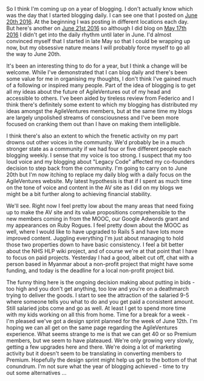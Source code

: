 So I think I'm coming up on a year of blogging.  I don't actually know which was the day that I started blogging daily. I can see one that I posted on [June 20th 2016](http://linklens.blogspot.co.uk/2016/06/moving-beyond-toy-problems.html).  At the beginning I was posting in different locations each day.  But here's another on [June 21st 2016](http://nonprofits.agileventures.org/2016/06/21/agile-approach-to-login-signup-problems/) so although I did blog on [May 17th 2016](http://nonprofits.agileventures.org/2016/05/17/collaborating-in-software-teams/) I didn't get into the daily rhythm until later in June.  I'd almost convinced myself that I started in late May so that I could be wrapping up now, but my obsessive nature means I will probably force myself to go all the way to June 20th.  

It's been an interesting thing to do for a year, but I think a change will be welcome.  While I've demonstrated that I can blog daily and there's been some value for me in organising my thoughts, I don't think I've gained much of a following or inspired many people.  Part of the idea of blogging is to get all my ideas about the future of AgileVentures out of my head and accessible to others.  I've been aided by tireless review from Federico and I think there's definitely some extent to which my blogging has distributed my ideas amongst the AgileVentures members, but at the same time my blogs are largely unpolished streams of consciousness and I've been more focused on cranking them out than I have on making them intelligible.

I think there's also an extent to which the frenetic activity on my part drowns out other voices in the community.  We'd probably be in a much stronger state as a community if we had four or five different people each blogging weekly.  I sense that my voice is too strong.  I suspect that my too loud voice and my blogging about "Legacy Code" affected my co-founders decision to step back from the community.   I'm going to carry on to June 20th but I'm now itching to replace my daily blog with a daily focus on the AgileVentures website.  My latest hypothesis is that if I spent as much time on the tone of voice and content in the AV site as I did on my blogs we might be a bit further along to achieving financial stability.

We'll see.  Right now I feel pretty low about the many areas that need fixing up to make the AV site and its value propositions comprehensible to the new members coming in from the MOOC, our Google Adwords grant and my appearances on Ruby Rogues.  I feel pretty down about the MOOC as well, where I would like to have upgraded to Rails 5 and have lots more improved content.  Juggling everything I'm just about managing to hold those two properties down to have basic consistency.  I feel a bit better about the NHS HLP wiki project, and of course we're at that point that I have to focus on paid projects.  Yesterday I had a good, albeit cut off, chat with a person based in Myanmar about a non-profit project that might have some funding, and today is the deadline for a local non-profit project bid.  

The funny thing here is the ongoing decision making about putting in bids - too high and you don't get anything, too low and you're on a deathmarch trying to deliver the goods.  I start to see the attraction of the salaried 9-5 where someone tells you what to do and you get paid a consistent amount.  Still salaried jobs come and go as well.  At least I get to spend more time with my kids working on all this from home.   Time for a break for a week - I'm pleased we've got a design sprint planned for the week of June 12th.  I'm hoping we can all get on the same page regarding the AgileVentures experience.  What seems strange to me is that we can get 40 or so Premium members, but we seem to have plateaued.  We're only growing very slowly, getting a few upgrades here and there.  We're doing a lot of marketing activity but it doesn't seem to be translating in converting members to Premium.  Hopefully the design sprint might help us get to the bottom of that conundrum.  I'm not sure what the year of blogging achieved - time to try out some alternatives ...

